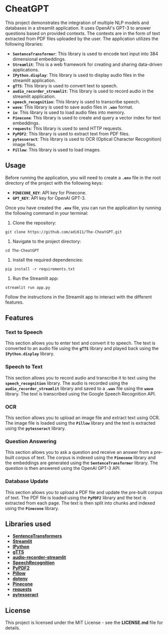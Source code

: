 # **CheatGPT**

This project demonstrates the integration of multiple NLP models and databases in a streamlit application. It uses OpenAI's GPT-3 to answer questions based on provided contexts. The contexts are in the form of text extracted from PDF files uploaded by the user. The application utilizes the following libraries:

- **`SentenceTransformer`**: This library is used to encode text input into 384 dimensional embeddings.
- **`Streamlit`**: This is a web framework for creating and sharing data-driven applications.
- **`IPython.display`**: This library is used to display audio files in the streamlit application.
- **`gTTS`**: This library is used to convert text to speech.
- **`audio_recorder_streamlit`**: This library is used to record audio in the streamlit application.
- **`speech_recognition`**: This library is used to transcribe speech.
- **`wave`**: This library is used to save audio files in **`.wav`** format.
- **`io`**: This library is used to load audio files into memory.
- **`Pinecone`**: This library is used to create and query a vector index for text embeddings.
- **`requests`**: This library is used to send HTTP requests.
- **`PyPDF2`**: This library is used to extract text from PDF files.
- **`pytesseract`**: This library is used to OCR (Optical Character Recognition) image files.
- **`Pillow`**: This library is used to load images.

## **Usage**

Before running the application, you will need to create a **`.env`** file in the root directory of the project with the following keys:

- **`PINECONE_KEY`**: API key for Pinecone.
- **`GPT_KEY`**: API key for OpenAI GPT-3.

Once you have created the **`.env`** file, you can run the application by running the following command in your terminal:

1. Clone the repository:

```
git clone https://github.com/adi611/The-CheatGPT.git
```

1. Navigate to the project directory:

```
cd The-CheatGPT
```

1. Install the required dependencies:

```
pip install -r requirements.txt
```

1. Run the Streamlit app:

```
streamlit run app.py
```

Follow the instructions in the Streamlit app to interact with the different features.

## **Features**

### **Text to Speech**

This section allows you to enter text and convert it to speech. The text is converted to an audio file using the **`gTTS`** library and played back using the **`IPython.display`** library.

### **Speech to Text**

This section allows you to record audio and transcribe it to text using the **`speech_recognition`** library. The audio is recorded using the **`audio_recorder_streamlit`** library and saved to a **`.wav`** file using the **`wave`** library. The text is transcribed using the Google Speech Recognition API.

### **OCR**

This section allows you to upload an image file and extract text using OCR. The image file is loaded using the **`Pillow`** library and the text is extracted using the **`pytesseract`** library.

### **Question Answering**

This section allows you to ask a question and receive an answer from a pre-built corpus of text. The corpus is indexed using the **`Pinecone`** library and the embeddings are generated using the **`SentenceTransformer`** library. The question is then answered using the OpenAI GPT-3 API.

### **Database Update**

This section allows you to upload a PDF file and update the pre-built corpus of text. The PDF file is loaded using the **`PyPDF2`** library and the text is extracted from each page. The text is then split into chunks and indexed using the **`Pinecone`** library.

## **Libraries used**

- **[SentenceTransformers](https://github.com/UKPLab/sentence-transformers)**
- **[Streamlit](https://streamlit.io/)**
- **[IPython](https://ipython.org/)**
- **[gTTS](https://gtts.readthedocs.io/en/latest/)**
- **[audio-recorder-streamlit](https://github.com/dvcrn/audio-recorder-streamlit)**
- **[SpeechRecognition](https://github.com/Uberi/speech_recognition)**
- **[PyPDF2](https://github.com/mstamy2/PyPDF2)**
- **[Pillow](https://python-pillow.org/)**
- **[dotenv](https://github.com/theskumar/python-dotenv)**
- **[Pinecone](https://www.pinecone.io/)**
- **[requests](https://requests.readthedocs.io/en/latest/)**
- **[pytesseract](https://github.com/madmaze/pytesseract)**

## **License**

This project is licensed under the MIT License - see the **LICENSE.md** file for details.